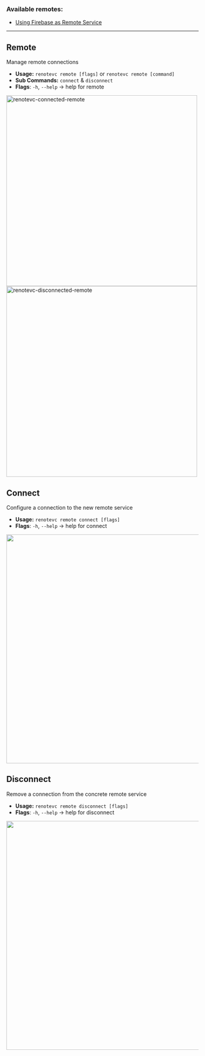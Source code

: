 ### Available remotes:
- [Using Firebase as Remote Service](https://github.com/insolite-dev/renotevc/wiki/Using-Firebase-as-a-Remote-service)

---

## Remote
Manage remote connections

- **Usage:** `renotevc remote [flags]` or `renotevc remote [command]`
- **Sub Commands:** `connect` & `disconnect`
- **Flags**: `-h`, `--help` -> help for remote

<img width="500" alt="renotevc-connected-remote" src="https://user-images.githubusercontent.com/59066341/205974505-1d5de68c-4b1e-41e1-a4ab-e887c0052e99.png"> <img width="500" alt="renotevc-disconnected-remote" src="https://user-images.githubusercontent.com/59066341/205974525-9912c803-4ce4-4d44-a1ca-f237882a5457.png">

## Connect
Configure a connection to the new remote service

- **Usage:** `renotevc remote connect [flags]`
- **Flags**: `-h`, `--help` -> help for connect

<img width="600" src="https://user-images.githubusercontent.com/59066341/205974970-1ad4cbbd-a745-418d-a57e-5edeb4ed3443.gif">

## Disconnect
Remove a connection from the concrete remote service

- **Usage:** `renotevc remote disconnect [flags]`
- **Flags**: `-h`, `--help` -> help for disconnect

<img width="600" src="https://user-images.githubusercontent.com/59066341/205975332-604ac3f3-6be4-4ef2-ac58-12c6fb4f132e.gif">
